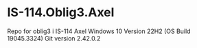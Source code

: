# IS-114.Oblig3.Axel
Repo for oblig3 i IS-114
Axel Windows 10 Version 22H2 (OS Build 19045.3324)
Git version 2.42.0.2